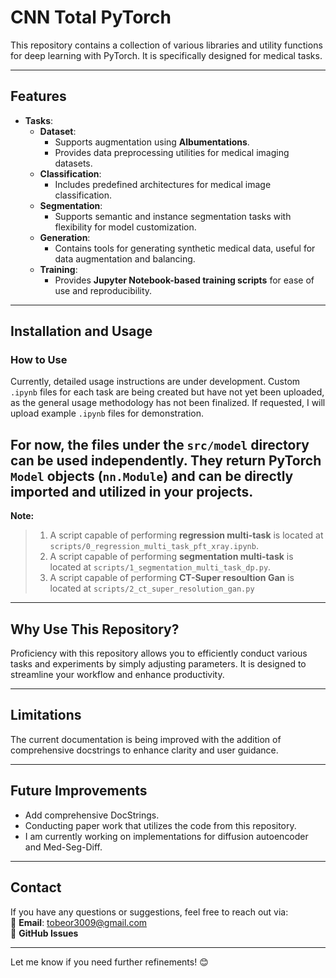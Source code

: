 # CNN Total PyTorch
This repository contains a collection of various libraries and utility functions for deep learning with PyTorch. It is specifically designed for medical tasks.

--- 
## Features
- **Tasks**:
  - **Dataset**:
    - Supports augmentation using **Albumentations**.
    - Provides data preprocessing utilities for medical imaging datasets.
  - **Classification**:
    - Includes predefined architectures for medical image classification.
  - **Segmentation**:
    - Supports semantic and instance segmentation tasks with flexibility for model customization.
  - **Generation**:
    - Contains tools for generating synthetic medical data, useful for data augmentation and balancing.
  - **Training**:
    - Provides **Jupyter Notebook-based training scripts** for ease of use and reproducibility.

--- 
## Installation and Usage
### How to Use
Currently, detailed usage instructions are under development. Custom `.ipynb` files for each task are being created but have not yet been uploaded, as the general usage methodology has not been finalized. If requested, I will upload example `.ipynb` files for demonstration.

For now, the files under the `src/model` directory can be used independently. They return PyTorch `Model` objects (`nn.Module`) and can be directly imported and utilized in your projects.
--- 
**Note:** 
> 1. A script capable of performing **regression multi-task** is located at `scripts/0_regression_multi_task_pft_xray.ipynb`.
> 2. A script capable of performing **segmentation multi-task** is located at `scripts/1_segmentation_multi_task_dp.py`.
> 3. A script capable of performing **CT-Super resoultion Gan** is located at `scripts/2_ct_super_resolution_gan.py`

--- 
## Why Use This Repository?
Proficiency with this repository allows you to efficiently conduct various tasks and experiments by simply adjusting parameters. It is designed to streamline your workflow and enhance productivity.

--- 
## Limitations
The current documentation is being improved with the addition of comprehensive docstrings to enhance clarity and user guidance.

--- 
## Future Improvements
- Add comprehensive DocStrings.
- Conducting paper work that utilizes the code from this repository.
- I am currently working on implementations for diffusion autoencoder and Med-Seg-Diff.

--- 
## Contact
If you have any questions or suggestions, feel free to reach out via:  
📧 **Email**: tobeor3009@gmail.com  
💬 **GitHub Issues**

--- 

Let me know if you need further refinements! 😊
